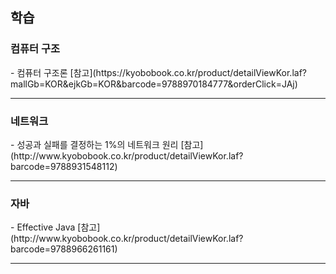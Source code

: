 
<h2>학습</h2>

<h3>컴퓨터 구조</h3>
-   컴퓨터 구조론 [참고](https://kyobobook.co.kr/product/detailViewKor.laf?mallGb=KOR&ejkGb=KOR&barcode=9788970184777&orderClick=JAj)

<br>

---

<h3>네트워크</h3>
-   성공과 실패를 결정하는 1%의 네트워크 원리 [참고](http://www.kyobobook.co.kr/product/detailViewKor.laf?barcode=9788931548112)

<br>

---


<h3>자바</h3>
-   Effective Java [참고](http://www.kyobobook.co.kr/product/detailViewKor.laf?barcode=9788966261161)

<br>

---